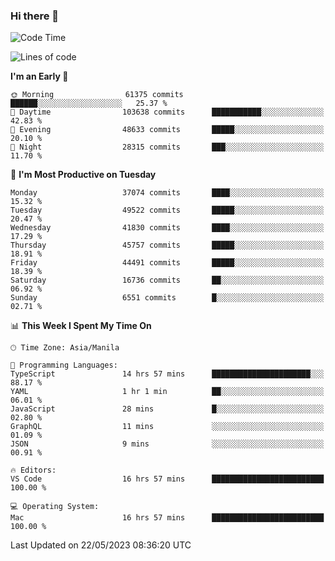 ### Hi there 👋

<!--START_SECTION:waka-->
![Code Time](http://img.shields.io/badge/Code%20Time-3%2C970%20hrs%209%20mins-blue)

![Lines of code](https://img.shields.io/badge/From%20Hello%20World%20I%27ve%20Written-99.7%20million%20lines%20of%20code-blue)

**I'm an Early 🐤** 

```text
🌞 Morning                61375 commits       ██████░░░░░░░░░░░░░░░░░░░   25.37 % 
🌆 Daytime                103638 commits      ███████████░░░░░░░░░░░░░░   42.83 % 
🌃 Evening                48633 commits       █████░░░░░░░░░░░░░░░░░░░░   20.10 % 
🌙 Night                  28315 commits       ███░░░░░░░░░░░░░░░░░░░░░░   11.70 % 
```
📅 **I'm Most Productive on Tuesday** 

```text
Monday                   37074 commits       ████░░░░░░░░░░░░░░░░░░░░░   15.32 % 
Tuesday                  49522 commits       █████░░░░░░░░░░░░░░░░░░░░   20.47 % 
Wednesday                41830 commits       ████░░░░░░░░░░░░░░░░░░░░░   17.29 % 
Thursday                 45757 commits       █████░░░░░░░░░░░░░░░░░░░░   18.91 % 
Friday                   44491 commits       █████░░░░░░░░░░░░░░░░░░░░   18.39 % 
Saturday                 16736 commits       ██░░░░░░░░░░░░░░░░░░░░░░░   06.92 % 
Sunday                   6551 commits        █░░░░░░░░░░░░░░░░░░░░░░░░   02.71 % 
```


📊 **This Week I Spent My Time On** 

```text
🕑︎ Time Zone: Asia/Manila

💬 Programming Languages: 
TypeScript               14 hrs 57 mins      ██████████████████████░░░   88.17 % 
YAML                     1 hr 1 min          ██░░░░░░░░░░░░░░░░░░░░░░░   06.01 % 
JavaScript               28 mins             █░░░░░░░░░░░░░░░░░░░░░░░░   02.80 % 
GraphQL                  11 mins             ░░░░░░░░░░░░░░░░░░░░░░░░░   01.09 % 
JSON                     9 mins              ░░░░░░░░░░░░░░░░░░░░░░░░░   00.91 % 

🔥 Editors: 
VS Code                  16 hrs 57 mins      █████████████████████████   100.00 % 

💻 Operating System: 
Mac                      16 hrs 57 mins      █████████████████████████   100.00 % 
```


 Last Updated on 22/05/2023 08:36:20 UTC
<!--END_SECTION:waka-->


<!--
**rad182/rad182** is a ✨ _special_ ✨ repository because its `README.md` (this file) appears on your GitHub profile.

Here are some ideas to get you started:

- 🔭 I’m currently working on ...
- 🌱 I’m currently learning ...
- 👯 I’m looking to collaborate on ...
- 🤔 I’m looking for help with ...
- 💬 Ask me about ...
- 📫 How to reach me: ...
- 😄 Pronouns: ...
- ⚡ Fun fact: ...
-->
